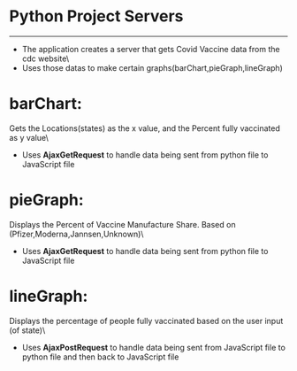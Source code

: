 # Python Project Servers
-----------------------------
- The application creates a server that gets Covid Vaccine data from the cdc website\
- Uses those datas to make certain graphs(barChart,pieGraph,lineGraph)

# barChart:
Gets the Locations(states) as the x value, and the Percent fully vaccinated as y value\
- Uses **AjaxGetRequest** to handle data being sent from python file to JavaScript file

 
# pieGraph:
Displays the Percent of Vaccine Manufacture Share. Based on (Pfizer,Moderna,Jannsen,Unknown)\
- Uses **AjaxGetRequest** to handle data being sent from python file to JavaScript file


# lineGraph:
Displays the percentage of people fully vaccinated based on the user input (of state)\
- Uses **AjaxPostRequest** to handle data being sent from JavaScript file to python file and then back to JavaScript file






